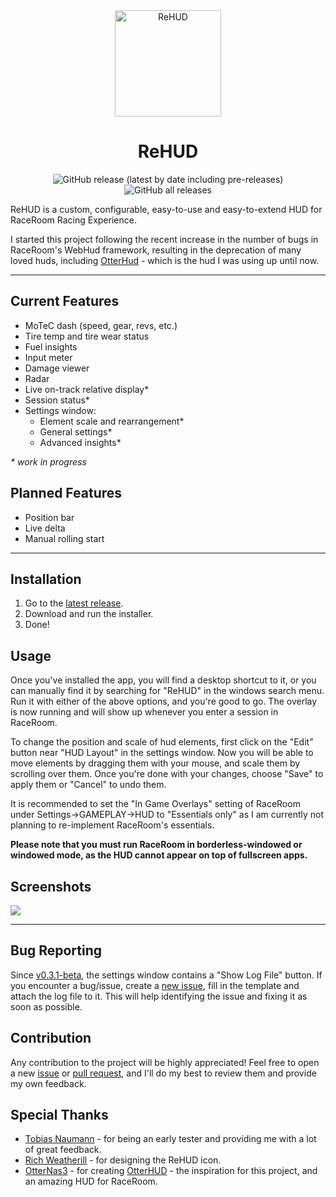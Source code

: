 <div align="center">

<img src="https://raw.githubusercontent.com/Yuvix25/ReHUD/main/wwwroot/ReHUD.png" alt="ReHUD" height="170">
<h1 style="font-weight: bold">ReHUD</h1>

![GitHub release (latest by date including pre-releases)](https://img.shields.io/github/v/release/Yuvix25/ReHUD?include_prereleases&label=Release)
![GitHub all releases](https://img.shields.io/github/downloads/Yuvix25/ReHUD/total?color=#1ced1c&label=Downloads)

</div>


ReHUD is a custom, configurable, easy-to-use and easy-to-extend HUD for RaceRoom Racing Experience.

I started this project following the recent increase in the number of bugs in RaceRoom's WebHud framework, resulting in the deprecation of many loved huds, including [OtterHud](https://forum.kw-studios.com/index.php?threads/otterhud-a-custom-webhud-with-additional-features.13152/) - which is the hud I was using up until now.

---

## Current Features
 - MoTeC dash (speed, gear, revs, etc.)
 - Tire temp and tire wear status
 - Fuel insights
 - Input meter
 - Damage viewer
 - Radar
 - Live on-track relative display*
 - Session status*
 - Settings window:
    - Element scale and rearrangement*
    - General settings*
    - Advanced insights*

_\* work in progress_

## Planned Features
 - Position bar
 - Live delta
 - Manual rolling start

---

## Installation
1. Go to the [latest release](https://github.com/Yuvix25/ReHUD/releases/latest).
2. Download and run the installer.
3. Done!

## Usage
Once you've installed the app, you will find a desktop shortcut to it, or you can manually find it by searching for "ReHUD" in the windows search menu. Run it with either of the above options, and you're good to go. The overlay is now running and will show up whenever you enter a session in RaceRoom.  

To change the position and scale of hud elements, first click on the "Edit" button near "HUD Layout" in the settings window. Now you will be able to move elements by dragging them with your mouse, and scale them by scrolling over them. Once you're done with your changes, choose "Save" to apply them or "Cancel" to undo them.

It is recommended to set the "In Game Overlays" setting of RaceRoom under Settings->GAMEPLAY->HUD to "Essentials only" as I am currently not planning to re-implement RaceRoom's essentials.

**Please note that you must run RaceRoom in borderless-windowed or windowed mode, as the HUD cannot appear on top of fullscreen apps.**

## Screenshots
<img src="https://user-images.githubusercontent.com/58216719/232799762-dbd964cc-e461-4545-9b21-749b71d136d4.png" style="max-height: 500px">

---

## Bug Reporting
Since [v0.3.1-beta](https://github.com/Yuvix25/ReHUD/releases/tag/v0.3.1-beta), the settings window contains a "Show Log File" button. If you encounter a bug/issue, create a [new issue](https://github.com/Yuvix25/ReHUD/issues/new?assignees=Yuvix25&labels=bug&projects=&template=bug_report.md&title=), fill in the template and attach the log file to it. This will help identifying the issue and fixing it as soon as possible.

## Contribution
Any contribution to the project will be highly appreciated! Feel free to open a new [issue](https://github.com/Yuvix25/ReHUD/issues/new/choose) or [pull request](https://github.com/Yuvix25/ReHUD/compare), and I'll do my best to review them and provide my own feedback.

## Special Thanks
 - [Tobias Naumann](https://twitch.tv/DasBreitschwert) - for being an early tester and providing me with a lot of great feedback.
 - [Rich Weatherill](https://www.youtube.com/@trippsix_motorsport) - for designing the ReHUD icon.
 - [OtterNas3](https://www.twitch.tv/otternas3n) - for creating [OtterHUD](https://forum.kw-studios.com/index.php?threads/otterhud-a-custom-webhud-with-additional-features.13152/) - the inspiration for this project, and an amazing HUD for RaceRoom.
